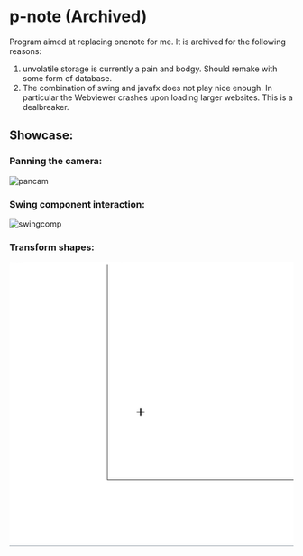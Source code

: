 # p-note (Archived)
Program aimed at replacing onenote for me. It is archived for the following reasons:
1. unvolatile storage is currently a pain and bodgy. Should remake with some form of database.
2. The combination of swing and javafx does not play nice enough. In particular the Webviewer crashes upon loading larger websites. This is a dealbreaker. 


## Showcase:
### Panning the camera:
![pancam](./gifs/pancamera.gif)

### Swing component interaction:
![swingcomp](./gifs/webview.gif)

### Transform shapes:
![Transform](./gifs/transform.gif)






